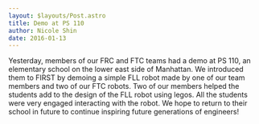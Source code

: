 ```yaml
---
layout: $layouts/Post.astro
title: Demo at PS 110
author: Nicole Shin
date: 2016-01-13
---
```

Yesterday, members of our FRC and FTC teams had a demo at PS 110, an elementary school on the lower east side of Manhattan. We introduced them to FIRST by demoing a simple FLL robot made by one of our team members and two of our FTC robots. Two of our members helped the students add to the design of the FLL robot using legos. All the students were very engaged interacting with the robot. We hope to return to their school in future to continue inspiring future generations of engineers!